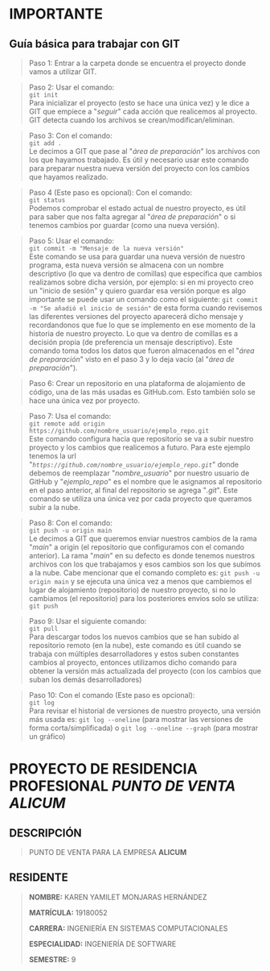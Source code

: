 # IMPORTANTE

## Guía básica para trabajar con GIT

> Paso 1: Entrar a la carpeta donde se encuentra el proyecto donde vamos a utilizar GIT.

> Paso 2: Usar el comando:  
`git init`  
Para inicializar el proyecto (esto se hace una única vez) y le dice a GIT que empiece a "_seguir_" cada acción que realicemos al proyecto. GIT detecta cuando los archivos se crean/modifican/eliminan. 

> Paso 3: Con el comando:  
`git add .`  
Le decimos a GIT que pase al "_área de preparación_" los archivos con los que hayamos trabajado. Es útil y necesario usar este comando para preparar nuestra nueva versión del proyecto con los cambios que hayamos realizado.

> Paso 4 (Este paso es opcional): Con el comando:  
`git status`  
Podemos comprobar el estado actual de nuestro proyecto, es útil para saber que nos falta agregar al "_área de preparación_" o si tenemos cambios por guardar (como una nueva versión).

> Paso 5: Usar el comando:  
`git commit -m "Mensaje de la nueva versión"`  
Este comando se usa para guardar una nueva versión de nuestro programa, esta nueva versión se almacena con un nombre descriptivo (lo que va dentro de comillas)
que especifica que cambios realizamos sobre dicha versión, por ejemplo: si en mi proyecto creo un "inicio de sesión" y quiero guardar esa versión porque es algo importante se puede usar un comando como el siguiente: `git commit -m "Se añadió el inicio de sesión"` de esta forma cuando revisemos las diferentes versiones del proyecto aparecerá dicho mensaje y recordandonos que fue lo que se implemento en ese momento de la historia de nuestro proyecto. Lo que va dentro de comillas es a decisión propia (de preferencia un mensaje descriptivo). Este comando toma todos los datos que fueron almacenados en el "_área de preparación_" visto en el paso 3 y lo deja vacío (al "_área de preparación_").

> Paso 6: Crear un repositorio en una plataforma de alojamiento de código, una de las más usadas es GitHub.com. Esto también solo se hace una única vez por proyecto.

> Paso 7: Usa el comando:   
`git remote add origin https://github.com/nombre_usuario/ejemplo_repo.git`  
Este comando configura hacia que repositorio se va a subir nuestro proyecto y los cambios que realicemos a futuro. Para este ejemplo tenemos la url "_`https://github.com/nombre_usuario/ejemplo_repo.git`_" donde debemos de reemplazar "_nombre_usuario_" por nuestro usuario de GitHub y "_ejemplo_repo_" es el nombre que le asignamos al repositorio en el paso anterior, al final del repositorio se agrega "_.git_". Este comando se utiliza una única vez por cada proyecto que queramos subir a la nube.

> Paso 8: Con el comando:  
`git push -u origin main`  
Le decimos a GIT que queremos enviar nuestros cambios de la rama "_main_" a origin (el repositorio que configuramos con el comando anterior). La rama "_main_" en su defecto es donde tenemos nuestros archivos con los que trabajamos y esos cambios son los que subimos a la nube. Cabe mencionar que el comando completo es: `git push -u origin main` y se ejecuta una única vez a menos que cambiemos el lugar de alojamiento (repositorio) de nuestro proyecto, si no lo cambiamos (el repositorio) para los posteriores envios solo se utiliza: `git push`

> Paso 9: Usar el siguiente comando:  
`git pull`  
Para descargar todos los nuevos cambios que se han subido al repositorio remoto (en la nube), este comando es útil cuando se trabaja con múltiples desarrolladores y estos suben constantes cambios al proyecto, entonces utilizamos dicho comando para obtener la versión más actualizada del proyecto (con los cambios que suban los demás desarrolladores)

> Paso 10: Con el comando (Este paso es opcional):  
`git log`  
Para revisar el historial de versiones de nuestro proyecto, una versión más usada es: `git log --oneline` (para mostrar las versiones de forma corta/simplificada) o `git log --oneline --graph` (para mostrar un gráfico)


# PROYECTO DE RESIDENCIA PROFESIONAL _**PUNTO DE VENTA ALICUM**_

## DESCRIPCIÓN
>
> PUNTO DE VENTA PARA LA EMPRESA **ALICUM**
>

## RESIDENTE
>
> **NOMBRE:** KAREN YAMILET MONJARAS HERNÁNDEZ
>
> **MATRÍCULA:** 19180052
>
> **CARRERA:** INGENIERÍA EN SISTEMAS COMPUTACIONALES
>
> **ESPECIALIDAD:** INGENIERÍA DE SOFTWARE
>
> **SEMESTRE:** 9
>